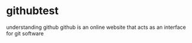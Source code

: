 # githubtest
understanding github
 github is an online website that acts as an interface for git software
 
